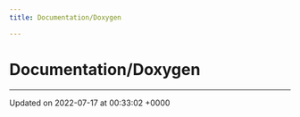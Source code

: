 ```yaml
---
title: Documentation/Doxygen

---
```


# Documentation/Doxygen








-------------------------------

Updated on 2022-07-17 at 00:33:02 +0000
